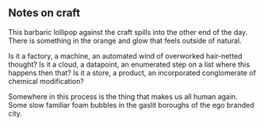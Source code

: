 ## Notes on craft
This barbaric lollipop against the craft
	spills into the other end of the day.
There is something in the orange and
	glow that feels outside of natural.

Is it a factory, a machine, an automated
	wind of overworked hair-netted thought?
Is it a cloud, a datapoint, an enumerated
	step on a list where this happens then that?
Is it a store, a product, an incorporated
	conglomerate of chemical modification?

Somewhere in this process is the thing
	that makes us all human again. 
Some slow familiar foam bubbles in the
	gaslit boroughs of the ego branded city.